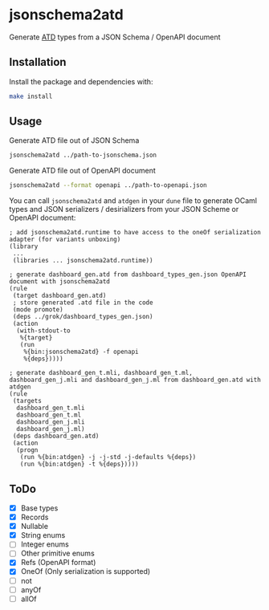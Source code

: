 # jsonschema2atd

Generate [ATD](https://github.com/ahrefs/atd) types from a JSON Schema / OpenAPI document

## Installation

Install the package and dependencies with:
```bash
make install
```

## Usage

Generate ATD file out of JSON Schema
```bash
jsonschema2atd ../path-to-jsonschema.json
```

Generate ATD file out of OpenAPI document
```bash
jsonschema2atd --format openapi ../path-to-openapi.json
```

You can call `jsonschema2atd` and `atdgen` in your `dune` file to generate OCaml types and JSON serializers / desirializers from your JSON Scheme or OpenAPI document:
```
; add jsonschema2atd.runtime to have access to the oneOf serialization adapter (for variants unboxing)
(library
 ...
 (libraries ... jsonschema2atd.runtime))

; generate dashboard_gen.atd from dashboard_types_gen.json OpenAPI document with jsonschema2atd
(rule
 (target dashboard_gen.atd)
 ; store generated .atd file in the code 
 (mode promote)
 (deps ../grok/dashboard_types_gen.json)
 (action
  (with-stdout-to
   %{target}
   (run
    %{bin:jsonschema2atd} -f openapi
    %{deps}))))

; generate dashboard_gen_t.mli, dashboard_gen_t.ml, dashboard_gen_j.mli and dashboard_gen_j.ml from dashboard_gen.atd with atdgen
(rule
 (targets
  dashboard_gen_t.mli
  dashboard_gen_t.ml
  dashboard_gen_j.mli
  dashboard_gen_j.ml)
 (deps dashboard_gen.atd)
 (action
  (progn
   (run %{bin:atdgen} -j -j-std -j-defaults %{deps})
   (run %{bin:atdgen} -t %{deps}))))
```

## ToDo

- [X] Base types
- [X] Records
- [X] Nullable
- [X] String enums
- [ ] Integer enums
- [ ] Other primitive enums
- [X] Refs (OpenAPI format)
- [X] OneOf (Only serialization is supported)
- [ ] not
- [ ] anyOf
- [ ] allOf
